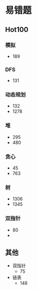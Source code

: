 # 易错题

## Hot100

### 模拟

- 189

### DFS

- 131

### 动态规划

- 132
- 1278

### 堆

- 295
- 480

### 贪心

- 45
- 763

### 树

- 1306
- 1345

### 双指针

- 80
- 

## 其他

- 双指针
  - 75
- 链表
  - 148